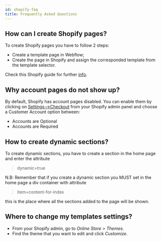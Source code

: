 ```yaml
---
id: shopify-faq
title: Frequently Asked Questions
---
```


## How can I create Shopify pages?

To create Shopify pages you have to follow 2 steps:
- Create a template page in Webflow;
- Create the page in Shopify and assign the corresponded template from the template selector.

Check this Shopify guide for further [info](https://help.shopify.com/en/manual/sell-online/online-store/pages).

## Why account pages do not show up?

By default, Shopify has account pages disabled. You can enable them by clicking on [Settings-->Checkout](https://www.shopify.com/admin/settings/checkout) from your Shopify admin panel and choose a Customer Account option between:

- Accounts are Optional
- Accounts are Required

## How to create dynamic sections?

To create dynamic sections, you have to create a section in the home page and enter the attribute

> dynamic=true 

N.B: Remember that if you create a dynamic section you MUST set in the home page a div container with attribute 

> item=content-for-index

this is the place where all the sections added to the page will be shown.

## Where to change my templates settings?

- From your Shopify admin, go to *Online Store > Themes*.
- Find the theme that you want to edit and click *Customize*.